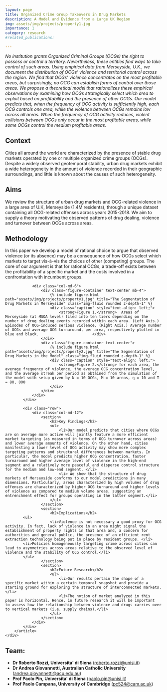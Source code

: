 ```yaml
---
layout: page
title: Organized Crime Group Takeovers in Drug Markets
description: A Model and Evidence from a Large UK Region
img: assets/img/projects/property1.jpg
importance: 1
category: research
#related_publications: 

---
```


_No institution grants Organized Criminal Groups (OCGs) the right to possess or control a territory. Nevertheless, these entities find ways to take control of such areas. Using empirical data from Merseyside, U.K., we document the distribution of OCGs' violence and territorial control across the region. We find that OCGs' violence concentrates on the most profitable areas, but surprisingly, no OCG can establish forms of control over those areas. We propose a theoretical model that rationalizes these empirical observations by examining how OCGs strategically select which area to exploit based on profitability and the presence of other OCGs. Our model predicts that, when the frequency of OCG activity is sufficiently high, each OCG controls one area, while the violence between OCGs remains low across all areas. When the frequency of OCG activity reduces, violent collisions between OCGs only occur in the most profitable areas, while some OCGs control the medium profitable areas._



<html lang="en">
<head>
    <meta charset="UTF-8">
    <meta name="viewport" content="width=device-width, initial-scale=1.0">
    <title>Organized Crime Group Takeovers in Drug Markets: A Model and Evidence from a Large UK Region </title>
</head>
<body>
    <div class="post">
        <article>
            <div class="row">
                <div class="col-md-6">
                    <section>
                        <h2>Context</h2>
                        <p>Cities all around the world are characterized by the presence of stable drug markets operated by one or multiple organized crime groups (OCGs). Despite a widely observed geotemporal stability, urban drug markets exhibit a wide heterogeneity in the amount of violence recorded in their geographic surroundings, and little is known about the causes of such heterogeneity.</p>
                    </section>
                    <section>
                        <h2>Aims</h2>
                        <p> We review the structure of urban drug markets and OCG-related violence in a large area of U.K, Merseyside (1.4M residents), through a unique dataset containing all OCG-related offenses across years 2015-2018. We aim to supply a theory motivating the observed patterns of drug dealing, violence and turnover between OCGs across areas.</p>
                    </section>
                    <section>
                        <h2>Methodology</h2>
                        <p> In this paper we develop a model of rational choice to argue that observed violence  (or its absence) may be a consequence of how OCGs select which markets to target vis-à-vis the choices of other (competing) groups. The core of our argument is that for rational OCGs, a trade-off exists between the profitability of a specific market and the costs involved in a confrontation with incumbent groups.</p>
                    </section>
                </div>

                <div class="col-md-6">
                    <div class="figure-container text-center mb-4">
                        {% include figure.html path="assets/img/projects/property1.jpg" title="The Segmentation of Drug Markets in Merseyside" class="img-fluid rounded z-depth-1" %}
                        <div class="caption" style="text-align: left;">
                            <strong>Figure 1.</strong>  Areas of Merseyside (at MSOA level) filed into ten tiers depending on the number of drug dealing events recorded within each area. (Left Axis.) Episodes of OCG-induced serious violence. (Right Axis.) Average number of OCGs and average OCG turnaround, per area, respectively plotted in blue and black.                        </div>
                    </div>
                    <div class="figure-container text-center">
                        {% include figure.html path="assets/img/projects/property2.jpg" title="The Segmentation of Drug Markets in the Model" class="img-fluid rounded z-depth-1" %}
                        <div class="caption" style="text-align: left;">
                            <strong>Figure 2.</strong> for each area, the average frequency of violence, the average OCG concentration level, and the average streak per period as obtained from the simulation of the model with setup given by N = 10 OCGs, M = 10 areas, η = 10 and T = 80, 000
                        </div>
                    </div>
                </div>
            </div>

            <div class="row">
                <div class="col-md-12">
                    <section>
                        <h2>Key Findings</h2>
                        <ul>
                            <li>Our model predicts that cities where OCGs are on average more active will jointly feature a more efficient market targeting (as measured in terms of OCG turnover across areas) and lower average amounts of violence. On the other hand, cities manifesting a lower level of OCG activity may show more complex targeting patterns and structural differences between markets. In particular, the model predicts higher OCG concentration, faster turnaround and higher average level of violence in the high-end segment and a relatively more peaceful and disperse control structure for the medium and low-end segment. </li>
                            <li> We show that the structure of drug markets of Merseyside conforms to our model predictions in many dimensions. Particularly, areas characterized by high volumes of drug offenses are characterized by higher OCG turnaround and higher levels of violence as compared to medium volume areas, suggesting an entrenchment effect for groups operating in the latter segment.</li>
                        </ul>
                    </section>
                    <section>
                        <h2>Implications</h2>
			<ul>
                        <li>Violence is not necessary a good proxy for OCG activity. In fact, lack of violence in an area might signal the establishment of property rights in that area and, a concern for authorities and general public, the presence of an efficient rent extraction technology being put in place by resident groups. </li>
			<li>Policies homogeneously targeting crime across cities can lead to asymmetries across areas relative to the observed level of violence and the stability of OCG control.</li>
			</ul>
                    </section>
                    <section>
                        <h2>Future Research</h2>
                        <ul>
                            <li>Our results pertain the shape of a specific market within a certain temporal snapshot and provide a starting ground for exploring the structure of interconnected markets.</li>
                            <li>The notion of market analyzed in this paper is horizontal. Hence, in future research it will be important  to assess how the relationship between violence and drugs carries over to vertical markets (i.e. supply chains).</li>
                        </ul>
                    </section>
                </div>
            </div>
        </article>
    </div>



<div class="team-members">
  <h2>Team:</h2>
  <ul>
    <li><strong>Dr Roberto Rozzi, Universita' di Siena</strong> (<a href="mailto:roberto.rozzi@unisi.it">roberto.rozzi@unisi.it</a>)</li>
    <li><strong>Dr Andrea Giovannetti, Australian Catholic University</strong> (<a href="mailto:andrea.giovannetti@acu.edu.au">andrea.giovannetti@acu.edu.au</a>)</li>
    <li><strong>Prof Paolo Pin, Universita' di Siena</strong> (<a href="mailto:paolo.pin@unisi.it">paolo.pin@unisi.it</a>)</li>
    <li><strong>Prof Paolo Campana, University of Cambridge</strong> (<a href="mailto:pc524@cam.ac.uk">pc524@cam.ac.uk</a>)</li>
  </ul>
</div>

</body>
</html>
